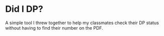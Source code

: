 # Did I DP?
A simple tool I threw together to help my classmates check their DP status without having to find their number on the PDF.